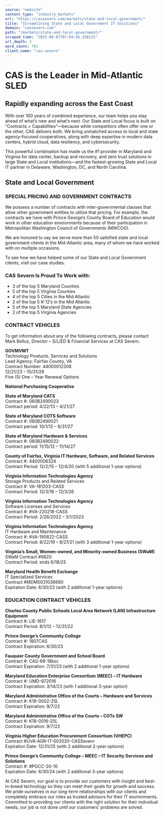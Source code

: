 ```yaml
---
source: "website"
content_type: "industry_markets"
url: "https://cassevern.com/markets/state-and-local-government/"
title: "Streamlining State and Local Government IT Solutions"
domain: "cassevern.com"
path: "/markets/state-and-local-government/"
scraped_time: "2025-09-07T07:04:26.358125"
url_depth: 2
word_count: 701
client_name: "cas-severn"
---
```


# CAS is the Leader in Mid-Atlantic SLED

## Rapidly expanding across the East Coast

With over 100 years of combined experience, our team helps you stay ahead of what’s new and what’s next. Our State and Local focus is built on “Contracts + Capabilities”—because while competitors often offer one or the other, CAS delivers both. We bring unmatched access to local and state agency-focused cooperatives, along with deep expertise in modern data centers, hybrid cloud, data resiliency, and cybersecurity.

This powerful combination has made us the #1 provider in Maryland and Virginia for data center, backup and recovery, and zero trust solutions in large State and Local institutions—and the fastest-growing State and Local IT partner in Delaware, Washington, DC, and North Carolina.

## State and Local Government

### SPECIAL PRICING AND GOVERNMENT CONTRACTS

We possess a number of contracts with inter-governmental clauses that allow other government entities to utilize that pricing. For example, the contracts we have with Prince George’s County Board of Education would work in other education environments because of their participation in Metropolitan Washington Council of Governments (MWCOG).

We are honored to say we serve more than 50 satisfied state and local government clients in the Mid-Atlantic area, many of whom we have worked with on multiple occasions.

To see how we have helped some of our State and Local Government clients, visit our case studies.

### CAS Severn Is Proud To Work with:

* 3 of the top 5 Maryland Counties
* 5 of the top 5 Virginia Counties
* 4 of the top 5 Cities in the Mid Atlantic
* 2 of the top 5 K-12’s in the Mid Atlantic
* 5 of the top 5 Maryland State Agencies
* 2 of the top 5 Virginia Agencies

### CONTRACT VEHICLES

To get information about any of the following contracts, please contact Mark Belluz, Director – S/L/ED & Financial Services at CAS Severn.

**GOVMVMT**  
Technology Products, Services and Solutions  
Lead Agency: Fairfax County, VA  
Contract Number: 44000012308  
12/21/23 – 10/31/28  
Five (5) One – Year Renewal Options

**National Purchasing Cooperative**

**State of Maryland CATS**  
Contract #: 060B2490023  
Contract period: 4/22/13 – 4/21/27

**State of Maryland COTS Software**  
Contract #: 060B2490021  
Contract period: 10/1/12 – 8/31/27

**State of Maryland Hardware & Services**  
Contract #: 060B2490022  
Contract period: 11/15/12 – 11/14/27

**County of Fairfax, Virginia IT Hardware, Software, and Related Services**  
Contract #: 4400006324  
Contract Period: 12/2/15 – 12/4/20 (with 5 additional 1-year options)

**Virginia Information Technologies Agency**  
Storage Products and Related Services  
Contract #: VA-181203-CASS  
Contract Period: 12/3/18 – 12/3/26

**Virginia Information Technologies Agency**  
Software Licenses and Services  
Contract #: #VA-220218-CASS  
Contract Period: 2/26/2022 – 3/1/2023

**Virginia Information Technologies Agency**  
IT Hardware and Maintenance  
Contract #: #VA-190822-CASS  
Contract Period: 8/22/19 – 8/21/21 (with 3 additional 1-year options)

**Virginia’s Small, Women-owned, and Minority-owned Business (SWaM)**  
SWaM Contract #9820  
Contract Period: ends 6/18/25

**Maryland Health Benefit Exchange**  
IT Specialized Services  
Contract #MDM0031036680  
Expiration Date: 6/30/23 (with 2 additional 1-year options)

### EDUCATION CONTRACT VEHICLES

**Charles County Public Schools Local Area Network (LAN) Infrastructure Equipment**  
Contract #: LIE-1617  
Contract Period: 8/1/12 – 12/31/22

**Prince George’s Community College**  
Contract #: 1807CAS  
Contract Expiration: 6/30/23

**Fauquier County Government and School Board**  
Contract #: CAS-68-18ksc  
Contract Expiration: 7/31/23 (with 2 additional 1-year options)

**Maryland Education Enterprise Consortium (MEEC) – IT Hardware**  
Contract #: UMD-972016  
Contract Expiration: 3/14/23 (with 1 additional 3-year option)

**Maryland Administrative Office of the Courts – Hardware and Services**  
Contract #: K18-0002-25L  
Contract Expiration: 9/7/22

**Maryland Administrative Office of the Courts – COTs SW**  
Contract #: K18-0016-25L  
Contract Expiration: 9/7/22

**Virginia Higher Education Procurement Consortium (VHEPC)**  
Contract #UVA-AGR-IT-002020-CASSevern  
Expiration Date: 12/31/25 (with 2 additional 2-year options)

**Prince George’s Community College – MEEC – IT Security Services and Solutions**  
Contract #: #PGCC-20-10  
Expiration Date: 6/30/24 (with 2 additional 3-year options)

At CAS Severn, our goal is to provide our customers with insight and best-in-breed technology so they can meet their goals for growth and success. We pride ourselves in our long-term relationships with our clients and completely embrace our roles as trusted advisors for their IT environments. Committed to providing our clients with the right solution for their individual needs, our job is not done until our customers’ problems are solved.